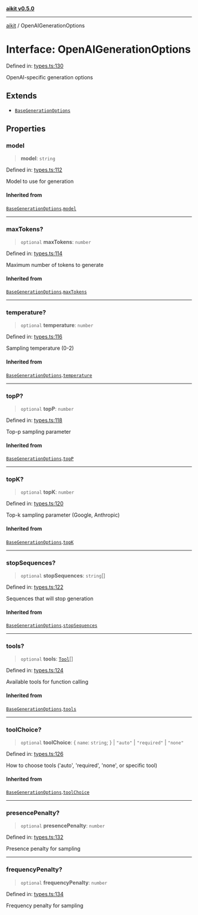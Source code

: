 [**aikit v0.5.0**](../README.md)

---

[aikit](../README.md) / OpenAIGenerationOptions

# Interface: OpenAIGenerationOptions

Defined in: [types.ts:130](https://github.com/chinmaymk/aikit/blob/main/src/types.ts#L130)

OpenAI-specific generation options

## Extends

- [`BaseGenerationOptions`](BaseGenerationOptions.md)

## Properties

### model

> **model**: `string`

Defined in: [types.ts:112](https://github.com/chinmaymk/aikit/blob/main/src/types.ts#L112)

Model to use for generation

#### Inherited from

[`BaseGenerationOptions`](BaseGenerationOptions.md).[`model`](BaseGenerationOptions.md#model)

---

### maxTokens?

> `optional` **maxTokens**: `number`

Defined in: [types.ts:114](https://github.com/chinmaymk/aikit/blob/main/src/types.ts#L114)

Maximum number of tokens to generate

#### Inherited from

[`BaseGenerationOptions`](BaseGenerationOptions.md).[`maxTokens`](BaseGenerationOptions.md#maxtokens)

---

### temperature?

> `optional` **temperature**: `number`

Defined in: [types.ts:116](https://github.com/chinmaymk/aikit/blob/main/src/types.ts#L116)

Sampling temperature (0-2)

#### Inherited from

[`BaseGenerationOptions`](BaseGenerationOptions.md).[`temperature`](BaseGenerationOptions.md#temperature)

---

### topP?

> `optional` **topP**: `number`

Defined in: [types.ts:118](https://github.com/chinmaymk/aikit/blob/main/src/types.ts#L118)

Top-p sampling parameter

#### Inherited from

[`BaseGenerationOptions`](BaseGenerationOptions.md).[`topP`](BaseGenerationOptions.md#topp)

---

### topK?

> `optional` **topK**: `number`

Defined in: [types.ts:120](https://github.com/chinmaymk/aikit/blob/main/src/types.ts#L120)

Top-k sampling parameter (Google, Anthropic)

#### Inherited from

[`BaseGenerationOptions`](BaseGenerationOptions.md).[`topK`](BaseGenerationOptions.md#topk)

---

### stopSequences?

> `optional` **stopSequences**: `string`[]

Defined in: [types.ts:122](https://github.com/chinmaymk/aikit/blob/main/src/types.ts#L122)

Sequences that will stop generation

#### Inherited from

[`BaseGenerationOptions`](BaseGenerationOptions.md).[`stopSequences`](BaseGenerationOptions.md#stopsequences)

---

### tools?

> `optional` **tools**: [`Tool`](Tool.md)[]

Defined in: [types.ts:124](https://github.com/chinmaymk/aikit/blob/main/src/types.ts#L124)

Available tools for function calling

#### Inherited from

[`BaseGenerationOptions`](BaseGenerationOptions.md).[`tools`](BaseGenerationOptions.md#tools)

---

### toolChoice?

> `optional` **toolChoice**: \{ `name`: `string`; \} \| `"auto"` \| `"required"` \| `"none"`

Defined in: [types.ts:126](https://github.com/chinmaymk/aikit/blob/main/src/types.ts#L126)

How to choose tools ('auto', 'required', 'none', or specific tool)

#### Inherited from

[`BaseGenerationOptions`](BaseGenerationOptions.md).[`toolChoice`](BaseGenerationOptions.md#toolchoice)

---

### presencePenalty?

> `optional` **presencePenalty**: `number`

Defined in: [types.ts:132](https://github.com/chinmaymk/aikit/blob/main/src/types.ts#L132)

Presence penalty for sampling

---

### frequencyPenalty?

> `optional` **frequencyPenalty**: `number`

Defined in: [types.ts:134](https://github.com/chinmaymk/aikit/blob/main/src/types.ts#L134)

Frequency penalty for sampling
